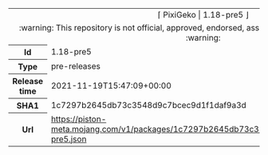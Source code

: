 <html><table>
<tr><td colspan="2" align="center"><img width="0" height="0"><br/>⌈ PixiGeko | 1.18-pre5 ⌋<br/><img width="0" height="0"></td></tr>
<tr><td colspan="2" align="center"><img width="0" height="0"><br/>
:warning: This repository is not official, approved, endorsed, associated or connected with Mojang :warning:
<br/><img width="0" height="0"></td></tr>
<tr><th>Id</th><td>1.18-pre5</td></tr>
<tr><th>Type</th><td>pre-releases</td></tr>
<tr><th>Release time</th><td>2021-11-19T15:47:09+00:00</td></tr>
<tr><th>SHA1</th><td>1c7297b2645db73c3548d9c7bcec9d1f1daf9a3d</td></tr>
<tr><th>Url</th><td><a href="https://piston-meta.mojang.com/v1/packages/1c7297b2645db73c3548d9c7bcec9d1f1daf9a3d/1.18-pre5.json">https://piston-meta.mojang.com/v1/packages/1c7297b2645db73c3548d9c7bcec9d1f1daf9a3d/1.18-pre5.json</a></td></tr>